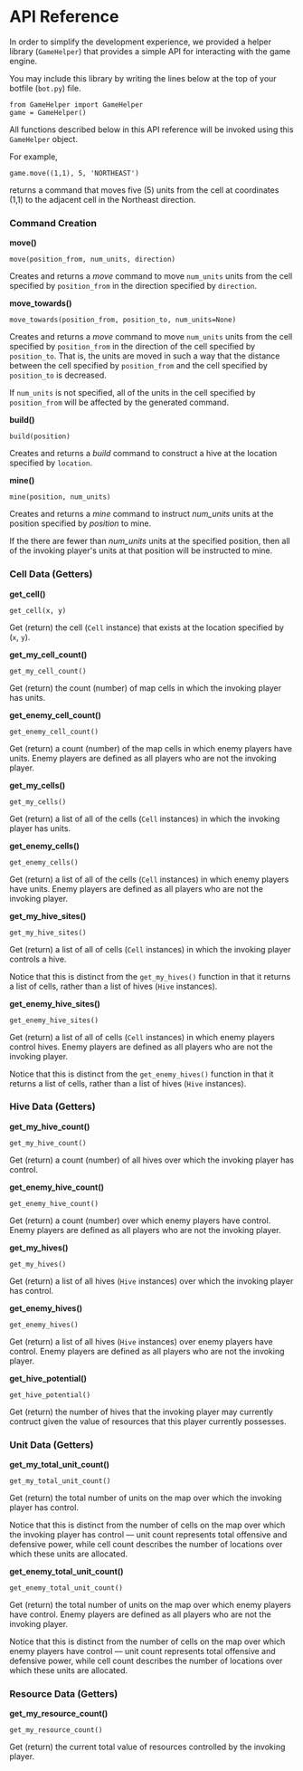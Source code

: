 # API Reference

In order to simplify the development experience, we provided a helper library (`GameHelper`)
that provides a simple API for interacting with the game engine.

You may include this library by writing the lines below at the top of your botfile (`bot.py`) file.

```
from GameHelper import GameHelper
game = GameHelper()
```

All functions described below in this API reference will be invoked using this `GameHelper` object.

For example,

```
game.move((1,1), 5, 'NORTHEAST')
```

returns a command that moves five (5) units from the cell at coordinates (1,1) to the
adjacent cell in the Northeast direction.

### Command Creation

**move()**

```
move(position_from, num_units, direction)
```

Creates and returns a _move_ command to move `num_units` units from the cell specified by `position_from` in the direction specified by `direction`.

**move_towards()**

```
move_towards(position_from, position_to, num_units=None)
```

Creates and returns a _move_ command to move `num_units` units from the cell specified by `position_from` in the direction of the cell specified by `position_to`. That is, the units are moved in such a way that the distance between the cell specified by `position_from` and the cell specified by `position_to` is decreased.

If `num_units` is not specified, all of the units in the cell specified by `position_from` will be affected by the generated command.

**build()**

```
build(position)
```

Creates and returns a _build_ command to construct a hive at the location specified by `location`.

**mine()**

```
mine(position, num_units)
```

Creates and returns a _mine_ command to instruct _num\_units_ units at the position specified by _position_ to mine.

If the there are fewer than _num\_units_ units at the specified position, then all of the invoking player's units at that position will be instructed to mine.

### Cell Data (Getters)

**get\_cell()**

```
get_cell(x, y)
```

Get (return) the cell (`Cell` instance) that exists at the location specified by (`x`, `y`).

**get\_my\_cell\_count()**

```
get_my_cell_count()
```

Get (return) the count (number) of map cells in which the invoking player has units.

**get\_enemy\_cell\_count()**

```
get_enemy_cell_count()
```

Get (return) a count (number) of the map cells in which enemy players have units. Enemy players are defined as all players who are not the invoking player.

**get\_my\_cells()**

```
get_my_cells()
```

Get (return) a list of all of the cells (`Cell` instances) in which the invoking player has units.

**get\_enemy\_cells()**

```
get_enemy_cells()
```

Get (return) a list of all of the cells (`Cell` instances) in which enemy players have units. Enemy players are defined as all players who are not the invoking player.

**get\_my\_hive\_sites()**

```
get_my_hive_sites()
```

Get (return) a list of all of cells (`Cell` instances) in which the invoking player controls a hive.

Notice that this is distinct from the `get_my_hives()` function in that it returns a list of cells, rather than a list of hives (`Hive` instances).

**get\_enemy\_hive\_sites()**

```
get_enemy_hive_sites()
```

Get (return) a list of all of cells (`Cell` instances) in which enemy players control hives. Enemy players are defined as all players who are not the invoking player.

Notice that this is distinct from the `get_enemy_hives()` function in that it returns a list of cells, rather than a list of hives (`Hive` instances).

### Hive Data (Getters)

**get\_my\_hive\_count()**

```
get_my_hive_count()
```

Get (return) a count (number) of all hives over which the invoking player has control.

**get\_enemy\_hive\_count()**

```
get_enemy_hive_count()
```

Get (return) a count (number) over which enemy players have control. Enemy players are defined as all players who are not the invoking player.

**get\_my\_hives()**

```
get_my_hives()
```

Get (return) a list of all hives (`Hive` instances) over which the invoking player has control.

**get\_enemy\_hives()**

```
get_enemy_hives()
```

Get (return) a list of all hives (`Hive` instances) over enemy players have control. Enemy players are defined as all players who are not the invoking player.

**get\_hive\_potential()**

```
get_hive_potential()
```

Get (return) the number of hives that the invoking player may currently contruct given the value of resources that this player currently possesses.

### Unit Data (Getters)

**get\_my\_total\_unit\_count()**

```
get_my_total_unit_count()
```

Get (return) the total number of units on the map over which the invoking player has control.

Notice that this is distinct from the number of cells on the map over which the invoking player has control — unit count represents total offensive and defensive power, while cell count describes the number of locations over which these units are allocated.

**get_enemy_total_unit_count()**
```
get_enemy_total_unit_count()
```

Get (return) the total number of units on the map over which enemy players have control. Enemy players are defined as all players who are not the invoking player.

Notice that this is distinct from the number of cells on the map over which enemy players have control — unit count represents total offensive and defensive power, while cell count describes the number of locations over which these units are allocated.

### Resource Data (Getters)

**get\_my\_resource\_count()**

```
get_my_resource_count()
```

Get (return) the current total value of resources controlled by the invoking player.

<div style="padding-bottom:50px"></div>
